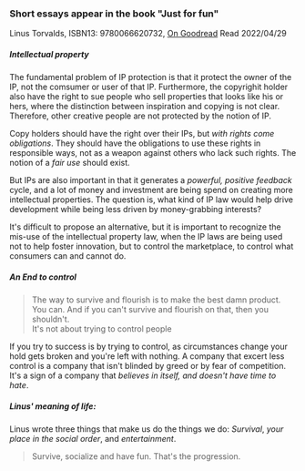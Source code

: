 ### Short essays appear in the book "Just for fun"
Linus Torvalds, 
ISBN13: 9780066620732, 
[On Goodread](https://www.goodreads.com/en/book/show/160171.Just_for_Fun)
Read 2022/04/29
##### Intellectual property
The fundamental problem of IP protection is that it protect the owner of the IP, not the comsumer or user of that IP. Furthermore, the copyrighit holder also have the right to sue people who sell properties that looks like his or hers, where the distinction between inspiration and copying is not clear. Therefore, other creative people are not protected by the notion of IP. 

Copy holders should have the right over their IPs, but *with rights come obligations*. They should have the obligations to use these rights in responsible ways, not as a weapon against others who lack such rights. The notion of a *fair use* should exist.

But IPs are also important in that it generates a *powerful, positive feedback* cycle, and a lot of money and investment are being spend on creating more intellectual properties. The question is, what kind of IP law would help drive development while being less driven by money-grabbing interests? 

It's difficult to propose an alternative, but it is important to recognize the mis-use of the intellectual property law, when the IP laws are being used not to help foster innovation, but to control the marketplace, to control what consumers can and cannot do. 

##### An End to control
>The way to survive and flourish is to make the best damn product. You can. And if you can't survive and flourish on that, then you shouldn't.  
>It's not about trying to control people

If you try to success is by trying to control, as circumstances change your hold gets broken and you're left with nothing. A company that excert less control is a company that isn't blinded by greed or by fear of competition. It's a sign of a company that *believes in itself, and doesn't have time to hate*.

##### Linus' meaning of life:
Linus wrote three things that make us do the things we do: *Survival*, *your place in the social order*, and *entertainment*.
> Survive, socialize and have fun. That's the progression. 